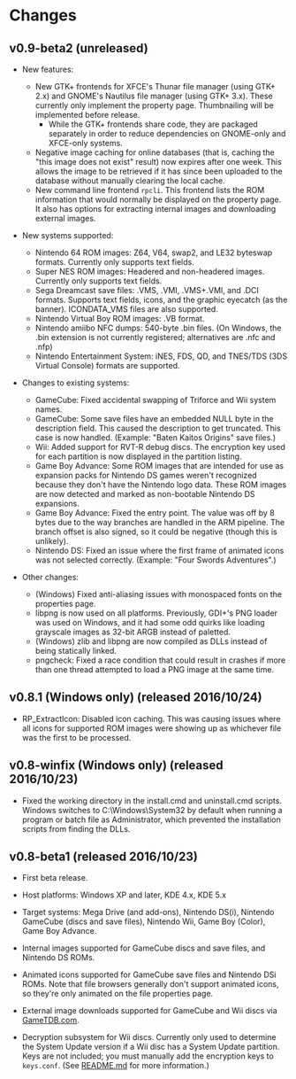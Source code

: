 # Changes

## v0.9-beta2 (unreleased)

* New features:
  * New GTK+ frontends for XFCE's Thunar file manager (using GTK+ 2.x)
    and GNOME's Nautilus file manager (using GTK+ 3.x). These currently
    only implement the property page. Thumbnailing will be implemented
    before release.
    * While the GTK+ frontends share code, they are packaged separately in
      order to reduce dependencies on GNOME-only and XFCE-only systems.
  * Negative image caching for online databases (that is, caching the "this
    image does not exist" result) now expires after one week. This allows
    the image to be retrieved if it has since been uploaded to the database
    without manually clearing the local cache.
  * New command line frontend `rpcli`. This frontend lists the ROM information
    that would normally be displayed on the property page. It also has options
    for extracting internal images and downloading external images.

* New systems supported:
  * Nintendo 64 ROM images: Z64, V64, swap2, and LE32 byteswap formats.
    Currently only supports text fields.
  * Super NES ROM images: Headered and non-headered images.
    Currently only supports text fields.
  * Sega Dreamcast save files: .VMS, .VMI, .VMS+.VMI, and .DCI formats.
    Supports text fields, icons, and the graphic eyecatch (as the banner).
    ICONDATA_VMS files are also supported.
  * Nintendo Virtual Boy ROM images: .VB format.
  * Nintendo amiibo NFC dumps: 540-byte .bin files. (On Windows, the .bin
    extension is not currently registered; alternatives are .nfc and .nfp)
  * Nintendo Entertainment System: iNES, FDS, QD, and TNES/TDS (3DS Virtual
    Console) formats are supported.

* Changes to existing systems:
  * GameCube: Fixed accidental swapping of Triforce and Wii system names.
  * GameCube: Some save files have an embedded NULL byte in the description
    field. This caused the description to get truncated. This case is now
    handled. (Example: "Baten Kaitos Origins" save files.)
  * Wii: Added support for RVT-R debug discs. The encryption key used for
    each partition is now displayed in the partition listing.
  * Game Boy Advance: Some ROM images that are intended for use as expansion
    packs for Nintendo DS games weren't recognized because they don't have
    the Nintendo logo data. These ROM images are now detected and marked
    as non-bootable Nintendo DS expansions.
  * Game Boy Advance: Fixed the entry point. The value was off by 8 bytes
    due to the way branches are handled in the ARM pipeline. The branch
    offset is also signed, so it could be negative (though this is unlikely).
  * Nintendo DS: Fixed an issue where the first frame of animated icons was
    not selected correctly. (Example: "Four Swords Adventures".)

* Other changes:
  * (Windows) Fixed anti-aliasing issues with monospaced fonts on the
    properties page.
  * libpng is now used on all platforms. Previously, GDI+'s PNG loader was
    used on Windows, and it had some odd quirks like loading grayscale images
    as 32-bit ARGB instead of paletted.
  * (Windows) zlib and libpng are now compiled as DLLs instead of being
    statically linked.
  * pngcheck: Fixed a race condition that could result in crashes if more
    than one thread attempted to load a PNG image at the same time.

## v0.8.1 (Windows only) (released 2016/10/24)

* RP_ExtractIcon: Disabled icon caching. This was causing issues where
  all icons for supported ROM images were showing up as whichever file
  was the first to be processed.

## v0.8-winfix (Windows only) (released 2016/10/23)

* Fixed the working directory in the install.cmd and uninstall.cmd
  scripts. Windows switches to C:\\Windows\\System32 by default when
  running a program or batch file as Administrator, which prevented
  the installation scripts from finding the DLLs.

## v0.8-beta1 (released 2016/10/23)

* First beta release.

* Host platforms: Windows XP and later, KDE 4.x, KDE 5.x

* Target systems: Mega Drive (and add-ons), Nintendo DS(i), Nintendo
  GameCube (discs and save files), Nintendo Wii, Game Boy (Color),
  Game Boy Advance.

* Internal images supported for GameCube discs and save files, and
  Nintendo DS ROMs.

* Animated icons supported for GameCube save files and Nintendo DSi
  ROMs. Note that file browsers generally don't support animated icons,
  so they're only animated on the file properties page.

* External image downloads supported for GameCube and Wii discs
  via [GameTDB.com](http://www.gametdb.com/).

* Decryption subsystem for Wii discs. Currently only used to determine
  the System Update version if a Wii disc has a System Update partition.
  Keys are not included; you must manually add the encryption keys to
  ```keys.conf```. (See [README.md](README.md) for more information.)
